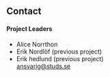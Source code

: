 ## Contact


#### Project Leaders

- Alice Norrthon
- Erik Nordlöf (previous project)
- Erik hedlund (previous project)</br>
[ansvarig@studs.se](mailto:ansvarig@studs.se)

